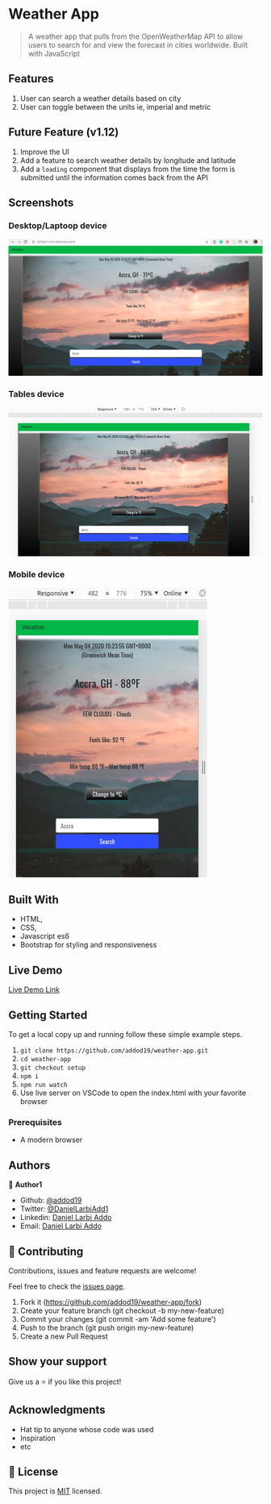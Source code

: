 # Weather App

> A weather app that pulls from the OpenWeatherMap API to allow users to search for and view the forecast in cities worldwide. Built with JavaScript

## Features

1. User can search a weather details based on city
2. User can toggle between the units ie, imperial and metric


## Future Feature (v1.12)

1. Improve the UI
2. Add a feature to search weather details by longitude and latitude
3. Add a `loading` component that displays from the time the form is submitted until the information comes back from the API


## Screenshots

### Desktop/Laptoop device

<img src="/dist/images/l.png" alt="">

### Tables device

<img src="/dist/images/m.png" alt="">

### Mobile device

<img src="/dist/images/s.png" alt="">

## Built With

- HTML,
- CSS,
- Javascript es6
- Bootstrap for styling and responsiveness

## Live Demo

[Live Demo Link](https://addod19.github.io/weather-app/)

## Getting Started

To get a local copy up and running follow these simple example steps.

1. `git clone https://github.com/addod19/weather-app.git`
2. `cd weather-app`
3. `git checkout setup`
4. `npm i`
5. `npm run watch`
6. Use live server on VSCode to open the index.html with your favorite browser

### Prerequisites

- A modern browser

## Authors

👤 **Author1**

- Github: [@addod19](https://github.com/addod19)
- Twitter: [@DanielLarbiAdd1](https://twitter.com/DanielLarbiAdd1)
- Linkedin: [Daniel Larbi Addo](https://linkedin.com/in/daniel-larbi-addo-9738b0128/)
- Email: [Daniel Larbi Addo](addodaniellarbi@gmail.com)

## 🤝 Contributing

Contributions, issues and feature requests are welcome!

Feel free to check the [issues page](https://github.com/addod19/weather-app/issues).

1. Fork it (https://github.com/addod19/weather-app/fork)
2. Create your feature branch (git checkout -b my-new-feature)
3. Commit your changes (git commit -am 'Add some feature')
4. Push to the branch (git push origin my-new-feature)
5. Create a new Pull Request

## Show your support

Give us a ⭐️ if you like this project!

## Acknowledgments

- Hat tip to anyone whose code was used
- Inspiration
- etc

## 📝 License

This project is [MIT](lic.url) licensed.
